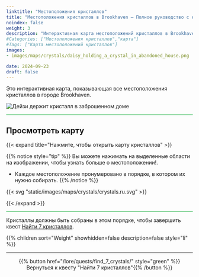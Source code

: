 ```yaml
---
linktitle: "Местоположения кристаллов"
title: "Местоположения кристаллов в Brookhaven – Полное руководство с картой"
noindex: false
weight: 3
description: "Интерактивная карта местоположений кристаллов в Brookhaven. Узнайте их порядок и детали, чтобы завершить квест 'Найти 7 кристаллов'."
#Categories: ["Местоположения кристаллов","карта"]
#Tags: ["Карта местоположений кристаллов"]
images: 
- images/maps/crystals/daisy_holding_a_crystal_in_abandoned_house.png

date: 2024-09-23
draft: false
--- 
```



Это интерактивная карта, показывающая все местоположения кристаллов в городе Brookhaven.

![Дейзи держит кристалл в заброшенном доме](/images/maps/crystals/daisy_holding_a_crystal_in_abandoned_house.png?width=400px)

<hr style="background-color: #28b44c" size=8>

## Просмотреть карту

{{< expand title="Нажмите, чтобы открыть карту кристаллов" >}} 

{{% notice style="tip" %}}
Вы можете нажимать на выделенные области на изображении, чтобы узнать больше о местоположении!.

- Каждое местоположение пронумеровано в порядке, в котором их нужно собирать.
{{% /notice %}}

{{< svg "static/images/maps/crystals/crystals.ru.svg" >}}

{{< /expand >}}

<hr style="background-color: #28b44c" size=8>

Кристаллы должны быть собраны в этом порядке, чтобы завершить квест [Найти 7 кристаллов](lore/quests/find_7_crystals).

{{% children sort="Weight" showhidden=false description=false style="li" %}}

---

<div align="center">{{% button href="/lore/quests/find_7_crystals/" style="green" %}}Вернуться к квесту "Найти 7 кристаллов"{{% /button %}}</div>
